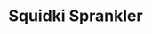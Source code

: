 ---
slug: squidki-sprankler
title: Squidki Sprankler
description: "Squidki Sprankler is an exciting online game. Play for free directly in your browser!"
icon: /images/new_mods/Sprunki Sprankler.png
url: https://wowtbc.net/sprunkin/sprankler/index.html
previewImage: /images/new_mods/Sprunki Sprankler.png
type: new mods

# SEO配置
seo:
  title: "Squidki Sprankler - Play Free Online Game | Fun Browser Games"
  description: "Squidki Sprankler - Play this fun online game for free in your browser. No download required!"
  ogImage: "/images/new_mods/Sprunki Sprankler.png"
  keywords: "squidki-sprankler, online game, browser game, free game, new mods game, play online"

videoUrls:
  - https://www.youtube.com/embed/example1
  - https://www.youtube.com/embed/example2

whyPlay:
  title: "Why Play Squidki Sprankler?"
  items:
    - "Immersive Gameplay: Squidki Sprankler offers an engaging and immersive gaming experience that will keep you entertained for hours"
    - "Challenging Levels: Test your skills with increasingly difficult challenges and obstacles"
    - "Beautiful Graphics: Enjoy stunning visuals and smooth animations that bring the game world to life"
    - "Regular Updates: New content and features are added regularly to keep the game fresh and exciting"
    - "Free to Play: Experience all the fun without spending a penny"
    - "Community Features: Connect with other players, share strategies, and compete for high scores"
    - "Cross-Platform: Play on any device with a web browser, no downloads required"

features:
  title: "Key Features of Squidki Sprankler"
  image: "/images/new_mods/Sprunki Sprankler.png"
  items:
    - "Intuitive Controls: Easy to learn controls make Squidki Sprankler accessible for players of all skill levels"
    - "Multiple Game Modes: Enjoy various gameplay options that provide different challenges and experiences"
    - "Character Customization: Personalize your gaming experience with unique characters and items"
    - "Achievement System: Complete special tasks to earn rewards and recognition"
    - "Leaderboards: Compete with players worldwide and see who can achieve the highest scores"

characteristics:
  title: "Game Characteristics"
  image: "/images/new_mods/Sprunki Sprankler.png"
  items:
    - "Genre: New mods game with elements of strategy and skill"
    - "Difficulty: Suitable for both casual gamers and those seeking a challenge"
    - "Play Time: Quick sessions or extended gameplay, depending on your preference"
    - "Art Style: Vibrant and engaging visuals that enhance the gaming experience"
    - "Sound Design: Immersive audio that complements the gameplay perfectly"

info: "Squidki Sprankler is an exciting online game that offers players a unique and engaging gaming experience. With its intuitive controls, stunning visuals, and challenging gameplay, Squidki Sprankler provides hours of entertainment for players of all ages and skill levels. Whether you're looking for a quick gaming session during a break or an extended play session, Squidki Sprankler delivers an immersive experience that will keep you coming back for more. The game features multiple levels of increasing difficulty, ensuring that players are constantly challenged as they progress. With regular updates adding new content and features, Squidki Sprankler remains fresh and exciting, providing endless entertainment options for its growing community of players."

howToPlayIntro: "Welcome to Squidki Sprankler! This guide will walk you through the basics and help you master the game. Whether you're a beginner or looking to improve your skills, these tips and instructions will enhance your gaming experience."

howToPlaySteps:
  - title: "Getting Started"
    description: "Begin your Squidki Sprankler adventure by familiarizing yourself with the controls. Use your keyboard or mouse to navigate through the game interface. The tutorial will guide you through the basic mechanics and help you understand the objectives."
  - title: "Understanding the Objectives"
    description: "In Squidki Sprankler, your main goal is to progress through levels by completing specific objectives. Each level presents unique challenges that require different strategies and approaches."
  - title: "Mastering the Controls"
    description: "Practice using the controls to improve your precision and reaction time. Squidki Sprankler requires quick reflexes and strategic thinking to overcome obstacles and defeat opponents."
  - title: "Utilizing Power-ups"
    description: "Collect power-ups throughout the game to enhance your abilities and overcome difficult challenges. Each power-up offers unique advantages that can be crucial for success."
  - title: "Developing Strategies"
    description: "As you progress in Squidki Sprankler, develop effective strategies for different scenarios. Analyze patterns, anticipate challenges, and adapt your approach to maximize your performance."

faq:
  title: "Frequently Asked Questions about Squidki Sprankler"
  items:
    - question: "Is Squidki Sprankler free to play?"
      answer: "Yes, Squidki Sprankler is completely free to play directly in your web browser. No downloads or purchases are required to enjoy the full game experience."
    - question: "Can I play Squidki Sprankler on mobile devices?"
      answer: "Yes, Squidki Sprankler is optimized for both desktop and mobile play. You can enjoy the game on any device with a web browser and internet connection."
    - question: "Are there any in-game purchases?"
      answer: "While Squidki Sprankler is free to play, there may be optional in-game purchases available for cosmetic items or additional features that don't affect core gameplay."
    - question: "How often is Squidki Sprankler updated?"
      answer: "The developers regularly update Squidki Sprankler with new content, features, and improvements based on player feedback and game performance."
    - question: "Can I play Squidki Sprankler offline?"
      answer: "Currently, Squidki Sprankler requires an internet connection to play as it's a browser-based online game."
    - question: "Is Squidki Sprankler suitable for children?"
      answer: "Yes, Squidki Sprankler is designed to be family-friendly and suitable for players of all ages."
    - question: "How do I report bugs or issues?"
      answer: "If you encounter any problems while playing Squidki Sprankler, you can report them through the game's support page or contact the developers directly through their website."
    - question: "Still Have Questions?"
      answer: "If you have additional questions about Squidki Sprankler that aren't covered in this FAQ, please visit our support center or contact our customer service team for assistance."
---